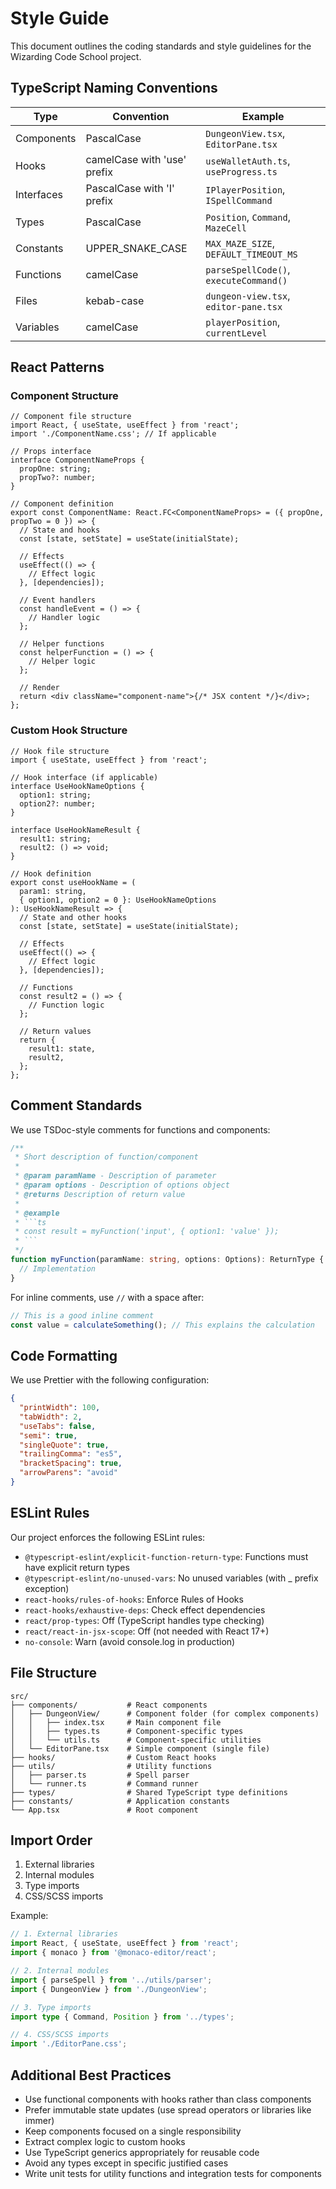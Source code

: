 # Style Guide

This document outlines the coding standards and style guidelines for the Wizarding Code School project.

## TypeScript Naming Conventions

| Type       | Convention                  | Example                                |
| ---------- | --------------------------- | -------------------------------------- |
| Components | PascalCase                  | `DungeonView.tsx`, `EditorPane.tsx`    |
| Hooks      | camelCase with 'use' prefix | `useWalletAuth.ts`, `useProgress.ts`   |
| Interfaces | PascalCase with 'I' prefix  | `IPlayerPosition`, `ISpellCommand`     |
| Types      | PascalCase                  | `Position`, `Command`, `MazeCell`      |
| Constants  | UPPER_SNAKE_CASE            | `MAX_MAZE_SIZE`, `DEFAULT_TIMEOUT_MS`  |
| Functions  | camelCase                   | `parseSpellCode()`, `executeCommand()` |
| Files      | kebab-case                  | `dungeon-view.tsx`, `editor-pane.tsx`  |
| Variables  | camelCase                   | `playerPosition`, `currentLevel`       |

## React Patterns

### Component Structure

```tsx
// Component file structure
import React, { useState, useEffect } from 'react';
import './ComponentName.css'; // If applicable

// Props interface
interface ComponentNameProps {
  propOne: string;
  propTwo?: number;
}

// Component definition
export const ComponentName: React.FC<ComponentNameProps> = ({ propOne, propTwo = 0 }) => {
  // State and hooks
  const [state, setState] = useState(initialState);

  // Effects
  useEffect(() => {
    // Effect logic
  }, [dependencies]);

  // Event handlers
  const handleEvent = () => {
    // Handler logic
  };

  // Helper functions
  const helperFunction = () => {
    // Helper logic
  };

  // Render
  return <div className="component-name">{/* JSX content */}</div>;
};
```

### Custom Hook Structure

```tsx
// Hook file structure
import { useState, useEffect } from 'react';

// Hook interface (if applicable)
interface UseHookNameOptions {
  option1: string;
  option2?: number;
}

interface UseHookNameResult {
  result1: string;
  result2: () => void;
}

// Hook definition
export const useHookName = (
  param1: string,
  { option1, option2 = 0 }: UseHookNameOptions
): UseHookNameResult => {
  // State and other hooks
  const [state, setState] = useState(initialState);

  // Effects
  useEffect(() => {
    // Effect logic
  }, [dependencies]);

  // Functions
  const result2 = () => {
    // Function logic
  };

  // Return values
  return {
    result1: state,
    result2,
  };
};
```

## Comment Standards

We use TSDoc-style comments for functions and components:

````typescript
/**
 * Short description of function/component
 *
 * @param paramName - Description of parameter
 * @param options - Description of options object
 * @returns Description of return value
 *
 * @example
 * ```ts
 * const result = myFunction('input', { option1: 'value' });
 * ```
 */
function myFunction(paramName: string, options: Options): ReturnType {
  // Implementation
}
````

For inline comments, use `//` with a space after:

```typescript
// This is a good inline comment
const value = calculateSomething(); // This explains the calculation
```

## Code Formatting

We use Prettier with the following configuration:

```json
{
  "printWidth": 100,
  "tabWidth": 2,
  "useTabs": false,
  "semi": true,
  "singleQuote": true,
  "trailingComma": "es5",
  "bracketSpacing": true,
  "arrowParens": "avoid"
}
```

## ESLint Rules

Our project enforces the following ESLint rules:

- `@typescript-eslint/explicit-function-return-type`: Functions must have explicit return types
- `@typescript-eslint/no-unused-vars`: No unused variables (with \_ prefix exception)
- `react-hooks/rules-of-hooks`: Enforce Rules of Hooks
- `react-hooks/exhaustive-deps`: Check effect dependencies
- `react/prop-types`: Off (TypeScript handles type checking)
- `react/react-in-jsx-scope`: Off (not needed with React 17+)
- `no-console`: Warn (avoid console.log in production)

## File Structure

```
src/
├── components/           # React components
│   ├── DungeonView/      # Component folder (for complex components)
│   │   ├── index.tsx     # Main component file
│   │   ├── types.ts      # Component-specific types
│   │   └── utils.ts      # Component-specific utilities
│   └── EditorPane.tsx    # Simple component (single file)
├── hooks/                # Custom React hooks
├── utils/                # Utility functions
│   ├── parser.ts         # Spell parser
│   └── runner.ts         # Command runner
├── types/                # Shared TypeScript type definitions
├── constants/            # Application constants
└── App.tsx               # Root component
```

## Import Order

1. External libraries
2. Internal modules
3. Type imports
4. CSS/SCSS imports

Example:

```typescript
// 1. External libraries
import React, { useState, useEffect } from 'react';
import { monaco } from '@monaco-editor/react';

// 2. Internal modules
import { parseSpell } from '../utils/parser';
import { DungeonView } from './DungeonView';

// 3. Type imports
import type { Command, Position } from '../types';

// 4. CSS/SCSS imports
import './EditorPane.css';
```

## Additional Best Practices

- Use functional components with hooks rather than class components
- Prefer immutable state updates (use spread operators or libraries like immer)
- Keep components focused on a single responsibility
- Extract complex logic to custom hooks
- Use TypeScript generics appropriately for reusable code
- Avoid any types except in specific justified cases
- Write unit tests for utility functions and integration tests for components
